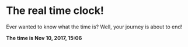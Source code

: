 # The real time clock!

Ever wanted to know what the time is? Well, your journey is about to end!

**The time is Nov 10, 2017, 15:06**